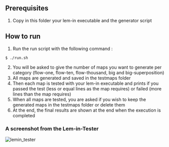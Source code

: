 ## Prerequisites
1. Copy in this folder your lem-in executable and the generator script

## How to run
1. Run the run script with the following command :
```
$ ./run.sh
```
2. You will be asked to give the number of maps you want to generate per category (flow-one, flow-ten, flow-thousand, big and big-superposition)
3. All maps are generated and saved in the testmaps folder 
4. Then each map is tested with your lem-in executable and prints if you passed the test (less or equal lines as the map requires) or failed (more lines than the map requires)
5. When all maps are tested, you are asked if you wish to keep the generated maps in the testmaps folder or delete them
6. At the end, the final results are shown at the end when the execution is completed


### A screenshot from the Lem-in-Tester
![lemin_tester](/images/lemin_test.png)

